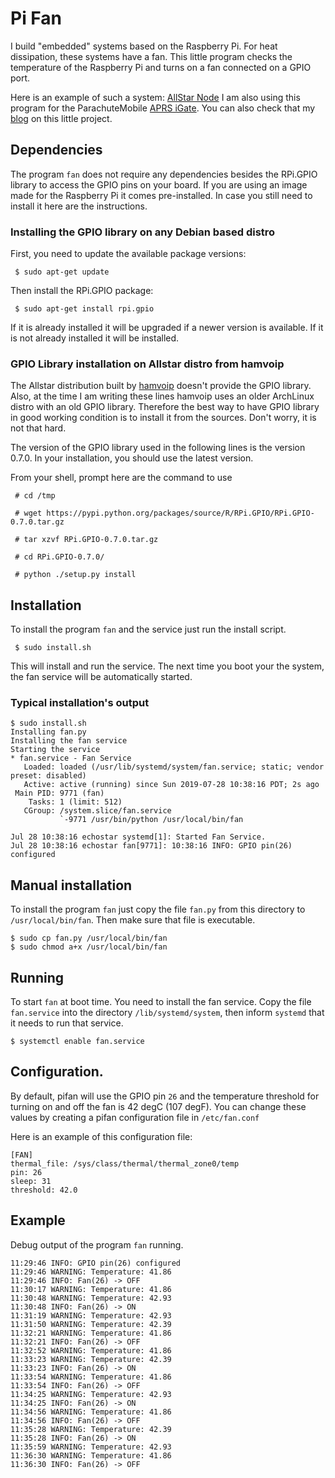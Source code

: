 # Pi Fan

I build "embedded" systems based on the Raspberry Pi. For heat
dissipation, these systems have a fan. This little program checks the
temperature of the Raspberry Pi and turns on a fan connected on a GPIO
port.

Here is an example of such a system: [AllStar Node](http://0x9900.com/mobile-allstar-node/)
I am also using this program for the ParachuteMobile [APRS iGate](http://0x9900.com/aprs-igate-for-parachute-mobile/).
You can also check that my [blog](http://0x9900.com/keeping-your-allstar-node-cool/) on this little project.


## Dependencies

The program `fan` does not require any dependencies besides the
RPi.GPIO library to access the GPIO pins on your board. If you are
using an image made for the Raspberry Pi it comes pre-installed. In
case you still need to install it here are the instructions.

### Installing the GPIO library on any Debian based distro

First, you need to update the available package versions:

```
 $ sudo apt-get update
```

Then install the RPi.GPIO package:

```
 $ sudo apt-get install rpi.gpio
```

If it is already installed it will be upgraded if a newer version is
available. If it is not already installed it will be installed.

### GPIO Library installation on Allstar distro from hamvoip

The Allstar distribution built by [hamvoip](https://www.hamvoip.org)
doesn't provide the GPIO library. Also, at the time I am writing these
lines hamvoip uses an older ArchLinux distro with an old GPIO library.
Therefore the best way to have GPIO library in good working condition
is to install it from the sources. Don't worry, it is not that hard.

The version of the GPIO library used in the following lines is the
version 0.7.0. In your installation, you should use the latest
version.

From your shell, prompt here are the command to use

```
 # cd /tmp

 # wget https://pypi.python.org/packages/source/R/RPi.GPIO/RPi.GPIO-0.7.0.tar.gz

 # tar xzvf RPi.GPIO-0.7.0.tar.gz

 # cd RPi.GPIO-0.7.0/

 # python ./setup.py install
```


## Installation

To install the program `fan` and the service just run the install
script.

```
 $ sudo install.sh
```

This will install and run the service. The next time you boot your
the system, the fan service will be automatically started.

### Typical installation's output

```
$ sudo install.sh
Installing fan.py
Installing the fan service
Starting the service
* fan.service - Fan Service
   Loaded: loaded (/usr/lib/systemd/system/fan.service; static; vendor preset: disabled)
   Active: active (running) since Sun 2019-07-28 10:38:16 PDT; 2s ago
 Main PID: 9771 (fan)
    Tasks: 1 (limit: 512)
   CGroup: /system.slice/fan.service
           `-9771 /usr/bin/python /usr/local/bin/fan

Jul 28 10:38:16 echostar systemd[1]: Started Fan Service.
Jul 28 10:38:16 echostar fan[9771]: 10:38:16 INFO: GPIO pin(26) configured
```

## Manual installation

To install the program `fan` just copy the file `fan.py` from this
directory to `/usr/local/bin/fan`. Then make sure that file is
executable.

```
$ sudo cp fan.py /usr/local/bin/fan
$ sudo chmod a+x /usr/local/bin/fan
```

## Running

To start `fan` at boot time. You need to install the fan service. Copy
the file `fan.service` into the directory `/lib/systemd/system`, then
inform `systemd` that it needs to run that service.

```
$ systemctl enable fan.service

```

## Configuration.

By default, pifan will use the GPIO pin `26` and the temperature
threshold for turning on and off the fan is 42 degC (107 degF). You
can change these values by creating a pifan configuration file in
`/etc/fan.conf`

Here is an example of this configuration file:
```
[FAN]
thermal_file: /sys/class/thermal/thermal_zone0/temp
pin: 26
sleep: 31
threshold: 42.0
```

## Example

Debug output of the program `fan` running.
```
11:29:46 INFO: GPIO pin(26) configured
11:29:46 WARNING: Temperature: 41.86
11:29:46 INFO: Fan(26) -> OFF
11:30:17 WARNING: Temperature: 41.86
11:30:48 WARNING: Temperature: 42.93
11:30:48 INFO: Fan(26) -> ON
11:31:19 WARNING: Temperature: 42.93
11:31:50 WARNING: Temperature: 42.39
11:32:21 WARNING: Temperature: 41.86
11:32:21 INFO: Fan(26) -> OFF
11:32:52 WARNING: Temperature: 41.86
11:33:23 WARNING: Temperature: 42.39
11:33:23 INFO: Fan(26) -> ON
11:33:54 WARNING: Temperature: 41.86
11:33:54 INFO: Fan(26) -> OFF
11:34:25 WARNING: Temperature: 42.93
11:34:25 INFO: Fan(26) -> ON
11:34:56 WARNING: Temperature: 41.86
11:34:56 INFO: Fan(26) -> OFF
11:35:28 WARNING: Temperature: 42.39
11:35:28 INFO: Fan(26) -> ON
11:35:59 WARNING: Temperature: 42.93
11:36:30 WARNING: Temperature: 41.86
11:36:30 INFO: Fan(26) -> OFF
```
